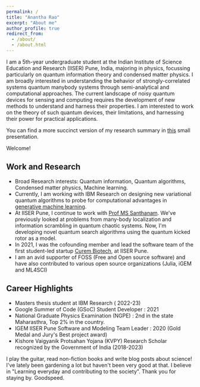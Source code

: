 ```yaml
---
permalink: /
title: "Anantha Rao"
excerpt: "About me"
author_profile: true
redirect_from: 
  - /about/
  - /about.html
---
```


I am a 5th-year undergraduate student at the Indian Institute of Science Education and Research (IISER) Pune, India, majoring in physics, focussing particularly on quantum information theory and condensed matter physics. I am broadly interested in understanding the behavior of strongly-correlated systems quantum manybody systems through semi-analytical and computational approaches. The current landscape of noisy quantum devices for sensing and computing requires the development of new methods to understand and harness their properties. I am interested to work on the theory of such quantum devices, their limitations, and harnessing their power for practical applications.

You can find a more succinct version of my research summary in <a href="https://raw.githubusercontent.com/Anantha-Rao12/Anantha-Rao12.github.io/master/assets/Arao-WorkSummary-presentation.pdf" target="_blank">this</a> small presentation.

Welcome!

## Work and Research 
- Broad Research interests: Quantum information, Quantum algorithms, Condensed matter physics, Machine learning.
- Currently, I am working with IBM Research on designing new variational quantum algorithms to probe for computational advantages in [generative machine learning](https://en.wikipedia.org/wiki/Generative_model). 
- At IISER Pune, I continue to work with <a href="http://www.iiserpune.ac.in/~santh/" target="_blank">Prof MS Santhanam</a>. We've previously looked at problems from many-body localization and information scrambling in quantum chaotic systems. Now, I'm developing novel quantum search algorithms using the quantum kicked rotor as a model. 
- In 2021, I was the cofounding member and lead the software team of the first student-led startup <a href="https://curembiotech.com/" target="_blank">Curem Biotech</a>, at IISER Pune.
- I am an avid supporter of FOSS (Free and Open source software) and have also contributed to various open source organizations (Julia, iGEM and ML4SCI) 
 
## Career Highlights

- Masters thesis student at IBM Research ( 2022-23)
- Google Summer of Code (GSoC) Student Developer : 2021
- National Graduate Physics Examination (NGPE) : 2nd in the state Maharasthra, Top 2% in the country. 
- IGEM IISER Pune Software and Modeling Team Leader : 2020 (Gold Medal and Jury's Best project award)
- Kishore Vaigyanik Protsahan Yojana (KVPY) Research Scholar recognized by the Government of India (2018-2023)

I play the guitar, read non-fiction books and write blog posts about science! I've lately been gardening a lot but haven't been very good at that. I believe in "Learning everyday and contributing to the society". Thank you for staying by. Goodspeed. 


